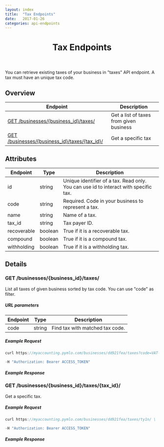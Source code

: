 ```yaml
---
layout: index
title:  "Tax Endpoints"
date:   2017-01-26
categories: api-endpoints
---
```


<header>
<h1>Tax Endpoints</h1>
</header>

You can retrieve existing taxes of your business in "taxes" API endpoint. A tax must have an unique tax code.

## Overview
| Endpoint                                                        |  Description  |
| -------------                                                   | ----- |
| [GET /businesses/{business_id}/taxes/](#get-businessesbusiness_idtaxes) | Get a list of taxes from given business |
| [GET /businesses/{business_id}/taxes/{tax_id}/](#get-businessesbusiness_idtaxestax_id) |  Get a specific tax      |

## Attributes
| Endpoint                          | Type          | Description                                   |
| -------------                     | -----         | -----                                         |
| id                                | string        | Unique identifier of a tax. Read only. You can use id to interact with specific tax. |
| code                              | string        | Required. Code in your business to represent a tax.     |
| name                              | string        | Name of a tax.                                |
| tax_id                            | string        | Tax payer ID.                                 |
| recoverable                       | boolean       | True if it is a recoverable tax.              |
| compound                          | boolean       | True if it is a compound tax.                 |
| withholding                       | boolean       | True if it is a withholding tax.               |

## Details
### GET /businesses/{business_id}/taxes/
List all taxes of given business sorted by tax code. You can use "code" as filter.

##### URL parameters
| Endpoint                          | Type          | Description                                   |
| -------------                     | -----         | -----                                         |
| code                              | string        | Find tax with matched tax code.             |

##### Example Request
```JavaScript
curl https://myaccounting.pymlo.com/businesses/dd921fea/taxes?code=VAT-7 \

-H "Authorization: Bearer ACCESS_TOKEN"
```

##### Example Response


### GET /businesses/{business_id}/taxes/{tax_id}/
Get a specific tax.

##### Example Request
```JavaScript
curl https://myaccounting.pymlo.com/businesses/dd921fea/taxes/ty1n/ \ 

-H "Authorization: Bearer ACCESS_TOKEN"
```

##### Example Response


